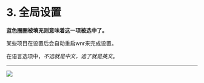 # 3. 全局设置

**蓝色圈圈被填充则意味着这一项被选中了。**

某些项目在设置后会自动重启wnr来完成设置。

在语言选项中，*不选就是中文，选了就是英文*。

---

<img src="https://i.loli.net/2020/03/12/7xMKNXWv21lzLTH.png" />
